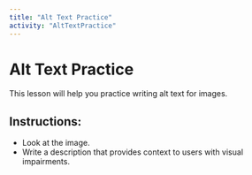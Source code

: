 ```yaml
---
title: "Alt Text Practice"
activity: "AltTextPractice"
---
```


# Alt Text Practice

This lesson will help you practice writing alt text for images.

## Instructions:
- Look at the image.
- Write a description that provides context to users with visual impairments.